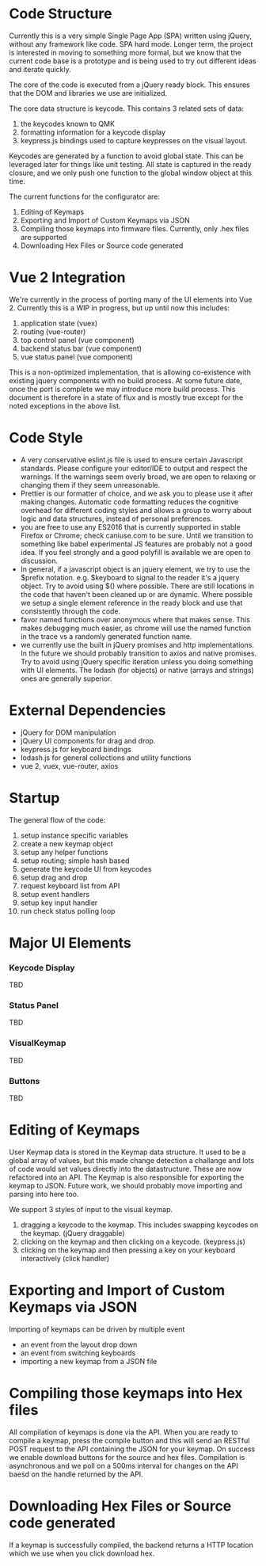 Code Structure
==============

Currently this is a very simple Single Page App (SPA) written using jQuery, without any framework like code. SPA hard mode.  Longer term, the project is interested in moving to something more formal, but we know that the current code base is a prototype and is being used to try out different ideas and iterate quickly.

The core of the code is executed from a jQuery ready block. This ensures that the DOM and libraries we use are initialized.

The core data structure is keycode. This contains 3 related sets of data:

 1. the keycodes known to QMK
 1. formatting information for a keycode display
 1. keypress.js bindings used to capture keypresses on the visual layout.

Keycodes are generated by a function to avoid global state. This
can be leveraged later for things like unit testing. All state is
captured in the ready closure, and we only push one function to the
global window object at this time.

The current functions for the configurator are:

 1. Editing of Keymaps
 1. Exporting and Import of Custom Keymaps via JSON
 1. Compiling those keymaps into firmware files. Currently, only .hex files are supported
 1. Downloading Hex Files or Source code generated

Vue 2 Integration
=================

We're currently in the process of porting many of the UI elements into Vue 2. Currently this is a WIP in progress, but up until now this includes:

 1. application state (vuex)
 1. routing (vue-router)
 1. top control panel (vue component)
 1. backend status bar (vue component)
 1. vue status panel (vue component)

This is a non-optimized implementation, that is allowing co-existence with existing jquery components with no build process. At some future date, once the port is complete we may introduce more build process. This document is therefore in a state of flux and is mostly true except for the noted exceptions in the above list.

Code Style
==========

 - A very conservative eslint.js file is used to ensure certain Javascript standards. Please configure your editor/IDE to output and respect the warnings. If the warnings seem overly broad, we are open to relaxing or changing them if they seem unreasonable.
 - Prettier is our formatter of choice, and we ask you to please use it after making changes. Automatic code formatting reduces the cognitive overhead for different coding styles and allows a group to worry about logic and data structures, instead of personal preferences.
 - you are free to use any ES2016 that is currently supported in stable Firefox or Chrome; check caniuse.com to be sure.  Until we transition to something like babel experimental JS features are probably not a good idea. If you feel strongly and a good polyfill is available we are open to discussion.
 - In general, if a javascript object is an jquery element, we try to use the $prefix notation. e.g. $keyboard to signal to the reader it's a jquery object. Try to avoid using $() where possible. There are still locations in the code that haven't been cleaned up or are dynamic. Where possible we setup a single element reference in the ready block and use that consistently through the code.
 - favor named functions over anonymous where that makes sense. This makes debugging much easier, as chrome will use the named function in the trace vs a randomly generated function name.
 - we currently use the built in jQuery promises and http implementations. In the future we should probably transition to axios and native promises. Try to avoid using jQuery specific iteration unless you doing something with UI elements. The lodash (for objects) or native (arrays and strings) ones are generally superior.

External Dependencies
=====================

 - jQuery for DOM manipulation
 - jQuery UI components for drag and drop.
 - keypress.js for keyboard bindings
 - lodash.js for general collections and utility functions
 - vue 2, vuex, vue-router, axios


Startup
=======

The general flow of the code:

 1. setup instance specific variables
 1. create a new keymap object
 1. setup any helper functions
 1. setup routing; simple hash based
 1. generate the keycode UI from keycodes
 1. setup drag and drop
 1. request keyboard list from API
 1. setup event handlers
 1. setup key input handler
 1. run check status polling loop

Major UI Elements
=================

### Keycode Display

TBD

### Status Panel

TBD

### VisualKeymap

TBD

### Buttons

TBD


Editing of Keymaps
==================

User Keymap data is stored in the Keymap data structure. It used to be a global array of values, but this made change detection a challange and lots of code would set values directly into the datastructure. These are now refactored into an API. The Keymap is also responsible for exporting the keymap to JSON. Future work, we should probably move importing and parsing into here too.

We support 3 styles of input to the visual keymap.

 1. dragging a keycode to the keymap. This includes swapping keycodes on the keymap. (jQuery draggable)
 1. clicking on the keymap and then clicking on a keycode. (keypress.js)
 1. clicking on the keymap and then pressing a key on your keyboard interactively (click handler)


Exporting and Import of Custom Keymaps via JSON
===============================================

Importing of keymaps can be driven by multiple event

 - an event from the layout drop down
 - an event from switching keyboards
 - importing a new keymap from a JSON file

Compiling those keymaps into Hex files
======================================

All compilation of keymaps is done via the API. When you are ready to compile a keymap, press the compile button and this will send an RESTful POST request to the API containing the JSON for your keymap. On success we enable download buttons for the source and hex files. Compilation is asynchronous and we poll on a 500ms interval for changes on the API baesd on the handle returned by the API.


Downloading Hex Files or Source code generated
==============================================

If a keymap is successfully compiled, the backend returns a HTTP location which we use when you click download hex.
